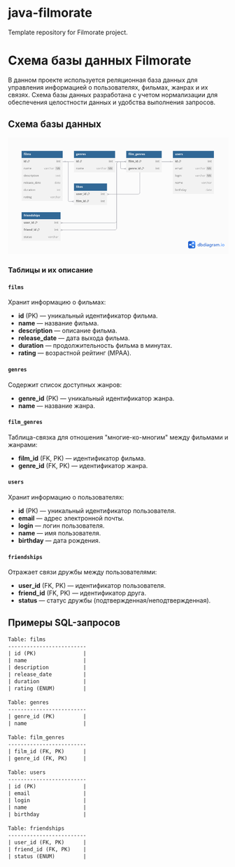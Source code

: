 # java-filmorate
Template repository for Filmorate project.



# Схема базы данных Filmorate

В данном проекте используется реляционная база данных для управления информацией о пользователях, фильмах, жанрах и их связях. Схема базы данных разработана с учетом нормализации для обеспечения целостности данных и удобства выполнения запросов.

## Схема базы данных

![Схема базы данных](diagramDB.png)

### Таблицы и их описание

#### `films`
Хранит информацию о фильмах:
- **id** (PK) — уникальный идентификатор фильма.
- **name** — название фильма.
- **description** — описание фильма.
- **release_date** — дата выхода фильма.
- **duration** — продолжительность фильма в минутах.
- **rating** — возрастной рейтинг (MPAA).

#### `genres`
Содержит список доступных жанров:
- **genre_id** (PK) — уникальный идентификатор жанра.
- **name** — название жанра.

#### `film_genres`
Таблица-связка для отношения "многие-ко-многим" между фильмами и жанрами:
- **film_id** (FK, PK) — идентификатор фильма.
- **genre_id** (FK, PK) — идентификатор жанра.

#### `users`
Хранит информацию о пользователях:
- **id** (PK) — уникальный идентификатор пользователя.
- **email** — адрес электронной почты.
- **login** — логин пользователя.
- **name** — имя пользователя.
- **birthday** — дата рождения.

#### `friendships`
Отражает связи дружбы между пользователями:
- **user_id** (FK, PK) — идентификатор пользователя.
- **friend_id** (FK, PK) — идентификатор друга.
- **status** — статус дружбы (подтвержденная/неподтвержденная).

## Примеры SQL-запросов

```
Table: films
-------------------------
| id (PK)               |
| name                  |
| description           |
| release_date          |
| duration              |
| rating (ENUM)         |

Table: genres
-------------------------
| genre_id (PK)         |
| name                  |

Table: film_genres
-------------------------
| film_id (FK, PK)      |
| genre_id (FK, PK)     |

Table: users
-------------------------
| id (PK)               |
| email                 |
| login                 |
| name                  |
| birthday              |

Table: friendships
-------------------------
| user_id (FK, PK)      |
| friend_id (FK, PK)    |
| status (ENUM)         |

```
```